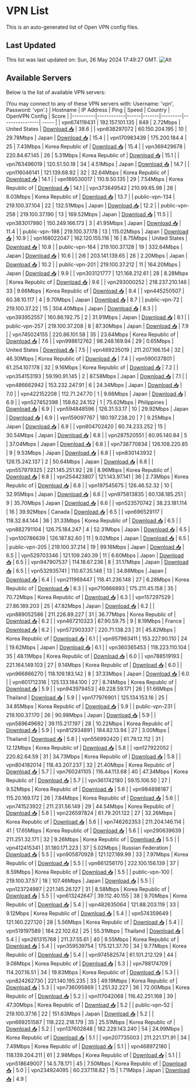 # VPN List

This is an auto-generated list of Open VPN config files.

## Last Updated

This list was last updated on: Sun, 26 May 2024 17:49:27 GMT.
![Alt](https://repobeats.axiom.co/api/embed/186b98318ef1479477931607c1ad7d823f12451f.svg "Repobeats analytics image")

## Available Servers

Below is the list of available VPN servers:

(You may connect to any of these VPN servers with: Username: 'vpn', Password: 'vpn'.)
| Hostname | IP Address | Ping | Speed | Country | OpenVPN Config | Score |
|----------|------------|------|-------|---------|----------------| ----- |
| vpn674119431 | 192.157.101.135 | 849 | 2.72Mbps | United States | [Download 📥](./configs/server_0_US.ovpn) | 38.6 |
| vpn838297072 | 60.150.204.195 | 10 | 29.78Mbps | Japan | [Download 📥](./configs/server_1_JP.ovpn) | 15.4 |
| vpn170983439 | 175.200.184.4 | 25 | 7.43Mbps | Korea Republic of | [Download 📥](./configs/server_2_KR.ovpn) | 15.4 |
| vpn369429678 | 220.84.67.145 | 26 | 5.31Mbps | Korea Republic of | [Download 📥](./configs/server_3_KR.ovpn) | 15.1 |
| vpn763496019 | 120.51.50.19 | 34 | 4.51Mbps | Japan | [Download 📥](./configs/server_4_JP.ovpn) | 14.7 |
| vpn116046141 | 121.139.68.92 | 32 | 32.64Mbps | Korea Republic of | [Download 📥](./configs/server_5_KR.ovpn) | 14.1 |
| vpn169530017 | 110.9.50.135 | 29 | 7.54Mbps | Korea Republic of | [Download 📥](./configs/server_6_KR.ovpn) | 14.1 |
| vpn373649542 | 210.99.65.98 | 28 | 6.03Mbps | Korea Republic of | [Download 📥](./configs/server_7_KR.ovpn) | 13.7 |
| public-vpn-134 | 219.100.37.104 | 22 | 132.51Mbps | Japan | [Download 📥](./configs/server_8_JP.ovpn) | 12.2 |
| public-vpn-258 | 219.100.37.190 | 13 | 169.52Mbps | Japan | [Download 📥](./configs/server_9_JP.ovpn) | 11.5 |
| vpn383017980 | 150.249.166.173 | 3 | 41.95Mbps | Japan | [Download 📥](./configs/server_10_JP.ovpn) | 11.4 |
| public-vpn-198 | 219.100.37.178 | 13 | 115.02Mbps | Japan | [Download 📥](./configs/server_11_JP.ovpn) | 10.9 |
| vpn168022047 | 162.120.155.116 | 16 | 8.75Mbps | United States | [Download 📥](./configs/server_12_US.ovpn) | 10.8 |
| public-vpn-164 | 219.100.37.128 | 19 | 332.64Mbps | Japan | [Download 📥](./configs/server_13_JP.ovpn) | 10.6 |
| 2i6 | 203.141.139.65 | 26 | 2.20Mbps | Japan | [Download 📥](./configs/server_14_JP.ovpn) | 10.2 |
| public-vpn-201 | 219.100.37.212 | 11 | 164.20Mbps | Japan | [Download 📥](./configs/server_15_JP.ovpn) | 9.9 |
| vpn303121777 | 121.168.212.61 | 28 | 8.28Mbps | Korea Republic of | [Download 📥](./configs/server_16_KR.ovpn) | 9.6 |
| vpn293000252 | 218.237.210.146 | 33 | 9.66Mbps | Korea Republic of | [Download 📥](./configs/server_17_KR.ovpn) | 9.4 |
| vpn445250507 | 60.38.10.117 | 4 | 9.70Mbps | Japan | [Download 📥](./configs/server_18_JP.ovpn) | 8.7 |
| public-vpn-72 | 219.100.37.22 | 15 | 304.40Mbps | Japan | [Download 📥](./configs/server_19_JP.ovpn) | 8.3 |
| vpn393952557 | 160.86.192.75 | 2 | 31.91Mbps | Japan | [Download 📥](./configs/server_20_JP.ovpn) | 8.1 |
| public-vpn-257 | 219.100.37.208 | 8 | 87.30Mbps | Japan | [Download 📥](./configs/server_21_JP.ovpn) | 7.9 |
| vpn745024155 | 220.86.101.58 | 35 | 23.64Mbps | Korea Republic of | [Download 📥](./configs/server_22_KR.ovpn) | 7.6 |
| vpn998612762 | 98.248.169.94 | 29 | 0.65Mbps | United States | [Download 📥](./configs/server_23_US.ovpn) | 7.5 |
| vpn489235019 | 211.207.166.154 | 32 | 46.30Mbps | Korea Republic of | [Download 📥](./configs/server_24_KR.ovpn) | 7.4 |
| vpn590037801 | 61.254.107.178 | 32 | 9.16Mbps | Korea Republic of | [Download 📥](./configs/server_25_KR.ovpn) | 7.2 |
| vpn354153193 | 59.190.91.145 | 2 | 87.58Mbps | Japan | [Download 📥](./configs/server_26_JP.ovpn) | 7.1 |
| vpn486662942 | 153.232.247.91 | 6 | 24.34Mbps | Japan | [Download 📥](./configs/server_27_JP.ovpn) | 7.0 |
| vpn422152208 | 112.71.247.70 | 1 | 9.66Mbps | Japan | [Download 📥](./configs/server_28_JP.ovpn) | 6.9 |
| vpn527452398 | 158.62.24.152 | 1 | 75.62Mbps | Philippines | [Download 📥](./configs/server_29_PH.ovpn) | 6.9 |
| vpn594848596 | 126.31.53.17 | 10 | 29.92Mbps | Japan | [Download 📥](./configs/server_30_JP.ovpn) | 6.9 |
| vpn159097767 | 180.197.238.20 | 7 | 9.25Mbps | Japan | [Download 📥](./configs/server_31_JP.ovpn) | 6.9 |
| vpn804702420 | 60.74.233.252 | 15 | 30.54Mbps | Japan | [Download 📥](./configs/server_32_JP.ovpn) | 6.8 |
| vpn287520551 | 60.95.140.84 | 5 | 37.04Mbps | Japan | [Download 📥](./configs/server_33_JP.ovpn) | 6.8 |
| vpn738770834 | 126.108.220.85 | 9 | 9.53Mbps | Japan | [Download 📥](./configs/server_34_JP.ovpn) | 6.8 |
| vpn830143932 | 126.15.242.137 | 2 | 50.64Mbps | Japan | [Download 📥](./configs/server_35_JP.ovpn) | 6.8 |
| vpn557979325 | 221.145.251.92 | 28 | 8.96Mbps | Korea Republic of | [Download 📥](./configs/server_36_KR.ovpn) | 6.8 |
| vpn254423807 | 121.143.97.141 | 36 | 2.73Mbps | Korea Republic of | [Download 📥](./configs/server_37_KR.ovpn) | 6.8 |
| vpn197545675 | 126.46.52.32 | 10 | 32.95Mbps | Japan | [Download 📥](./configs/server_38_JP.ovpn) | 6.6 |
| vpn975813835 | 60.138.185.251 | 9 | 35.70Mbps | Japan | [Download 📥](./configs/server_39_JP.ovpn) | 6.6 |
| vpn523570742 | 38.23.181.114 | 16 | 39.92Mbps | Canada | [Download 📥](./configs/server_40_CA.ovpn) | 6.5 |
| vpn696529117 | 118.32.84.144 | 36 | 31.33Mbps | Korea Republic of | [Download 📥](./configs/server_41_KR.ovpn) | 6.5 |
| vpn882791104 | 126.75.184.247 | 4 | 52.31Mbps | Japan | [Download 📥](./configs/server_42_JP.ovpn) | 6.5 |
| vpn100786639 | 126.187.82.60 | 11 | 9.02Mbps | Japan | [Download 📥](./configs/server_43_JP.ovpn) | 6.5 |
| public-vpn-205 | 219.100.37.214 | 19 | 99.16Mbps | Japan | [Download 📥](./configs/server_44_JP.ovpn) | 6.5 |
| vpn529703346 | 121.109.240.39 | 11 | 6.60Mbps | Japan | [Download 📥](./configs/server_45_JP.ovpn) | 6.5 |
| vpn947907537 | 114.18.67.236 | 8 | 31.17Mbps | Japan | [Download 📥](./configs/server_46_JP.ovpn) | 6.5 |
| vpn532935741 | 110.67.35.148 | 13 | 34.88Mbps | Japan | [Download 📥](./configs/server_47_JP.ovpn) | 6.4 |
| vpn211969447 | 118.41.236.148 | 27 | 6.28Mbps | Korea Republic of | [Download 📥](./configs/server_48_KR.ovpn) | 6.3 |
| vpn710866893 | 175.211.45.158 | 35 | 70.72Mbps | Korea Republic of | [Download 📥](./configs/server_49_KR.ovpn) | 6.3 |
| vpn157297529 | 27.86.189.203 | 25 | 47.82Mbps | Japan | [Download 📥](./configs/server_50_JP.ovpn) | 6.2 |
| vpn889052586 | 211.226.89.227 | 31 | 36.77Mbps | Korea Republic of | [Download 📥](./configs/server_51_KR.ovpn) | 6.2 |
| vpn467210323 | 87.90.59.75 | 9 | 8.19Mbps | France | [Download 📥](./configs/server_52_FR.ovpn) | 6.2 |
| vpn572903337 | 220.71.138.23 | 31 | 45.82Mbps | Korea Republic of | [Download 📥](./configs/server_53_KR.ovpn) | 6.1 |
| vpn957983411 | 153.227.90.110 | 24 | 19.62Mbps | Japan | [Download 📥](./configs/server_54_JP.ovpn) | 6.1 |
| vpn360365453 | 118.223.110.104 | 35 | 48.11Mbps | Korea Republic of | [Download 📥](./configs/server_55_KR.ovpn) | 6.0 |
| vpn788519193 | 221.164.149.103 | 27 | 9.14Mbps | Korea Republic of | [Download 📥](./configs/server_56_KR.ovpn) | 6.0 |
| vpn966866270 | 118.109.183.142 | 8 | 37.33Mbps | Japan | [Download 📥](./configs/server_57_JP.ovpn) | 6.0 |
| vpn601712316 | 125.133.184.100 | 27 | 8.74Mbps | Korea Republic of | [Download 📥](./configs/server_58_KR.ovpn) | 5.9 |
| vpn943979453 | 49.228.59.171 | 26 | 51.66Mbps | Thailand | [Download 📥](./configs/server_59_TH.ovpn) | 5.9 |
| vpn177976901 | 125.134.153.16 | 25 | 34.85Mbps | Korea Republic of | [Download 📥](./configs/server_60_KR.ovpn) | 5.9 |
| public-vpn-231 | 219.100.37.170 | 26 | 90.98Mbps | Japan | [Download 📥](./configs/server_61_JP.ovpn) | 5.9 |
| vpn589649692 | 39.115.217.197 | 28 | 10.22Mbps | Korea Republic of | [Download 📥](./configs/server_62_KR.ovpn) | 5.9 |
| vpn812934891 | 184.82.13.94 | 27 | 3.00Mbps | Thailand | [Download 📥](./configs/server_63_TH.ovpn) | 5.8 |
| vpn556992420 | 61.79.12.112 | 31 | 12.12Mbps | Korea Republic of | [Download 📥](./configs/server_64_KR.ovpn) | 5.8 |
| vpn127922052 | 220.82.64.59 | 31 | 34.73Mbps | Korea Republic of | [Download 📥](./configs/server_65_KR.ovpn) | 5.8 |
| vpn804182014 | 118.43.207.237 | 32 | 21.40Mbps | Korea Republic of | [Download 📥](./configs/server_66_KR.ovpn) | 5.7 |
| vpn760241105 | 116.44.113.68 | 40 | 47.34Mbps | Korea Republic of | [Download 📥](./configs/server_67_KR.ovpn) | 5.7 |
| vpn361742180 | 59.15.106.50 | 27 | 9.52Mbps | Korea Republic of | [Download 📥](./configs/server_68_KR.ovpn) | 5.6 |
| vpn984898187 | 115.20.169.172 | 26 | 7.84Mbps | Korea Republic of | [Download 📥](./configs/server_69_KR.ovpn) | 5.6 |
| vpn741523922 | 211.231.56.149 | 29 | 44.54Mbps | Korea Republic of | [Download 📥](./configs/server_70_KR.ovpn) | 5.6 |
| vpn226597824 | 61.79.201.122 | 27 | 32.26Mbps | Korea Republic of | [Download 📥](./configs/server_71_KR.ovpn) | 5.6 |
| vpn746262353 | 211.204.146.114 | 41 | 17.65Mbps | Korea Republic of | [Download 📥](./configs/server_72_KR.ovpn) | 5.6 |
| vpn290639639 | 211.251.32.171 | 32 | 9.26Mbps | Korea Republic of | [Download 📥](./configs/server_73_KR.ovpn) | 5.5 |
| vpn412415341 | 31.180.171.223 | 37 | 5.02Mbps | Russian Federation | [Download 📥](./configs/server_74_RU.ovpn) | 5.5 |
| vpn905870928 | 121.127.169.99 | 33 | 7.97Mbps | Korea Republic of | [Download 📥](./configs/server_75_KR.ovpn) | 5.5 |
| vpn661256170 | 222.100.156.139 | 37 | 8.59Mbps | Korea Republic of | [Download 📥](./configs/server_76_KR.ovpn) | 5.5 |
| public-vpn-100 | 219.100.37.57 | 18 | 107.46Mbps | Japan | [Download 📥](./configs/server_77_JP.ovpn) | 5.5 |
| vpn123724987 | 221.145.26.127 | 31 | 8.58Mbps | Korea Republic of | [Download 📥](./configs/server_78_KR.ovpn) | 5.5 |
| vpn613242647 | 39.112.40.155 | 38 | 9.70Mbps | Korea Republic of | [Download 📥](./configs/server_79_KR.ovpn) | 5.4 |
| vpn482635064 | 121.88.203.119 | 33 | 9.12Mbps | Korea Republic of | [Download 📥](./configs/server_80_KR.ovpn) | 5.4 |
| vpn574359649 | 121.160.227.120 | 28 | 5.56Mbps | Korea Republic of | [Download 📥](./configs/server_81_KR.ovpn) | 5.4 |
| vpn519197589 | 184.22.102.62 | 25 | 55.31Mbps | Thailand | [Download 📥](./configs/server_82_TH.ovpn) | 5.4 |
| vpn261315768 | 211.37.55.61 | 40 | 9.55Mbps | Korea Republic of | [Download 📥](./configs/server_83_KR.ovpn) | 5.4 |
| vpn359539754 | 175.121.37.70 | 34 | 9.77Mbps | Korea Republic of | [Download 📥](./configs/server_84_KR.ovpn) | 5.4 |
| vpn974582574 | 61.101.212.129 | 44 | 9.08Mbps | Korea Republic of | [Download 📥](./configs/server_85_KR.ovpn) | 5.3 |
| vpn798174709 | 114.207.16.51 | 34 | 19.83Mbps | Korea Republic of | [Download 📥](./configs/server_86_KR.ovpn) | 5.3 |
| vpn824262730 | 221.140.195.235 | 33 | 49.19Mbps | Korea Republic of | [Download 📥](./configs/server_87_KR.ovpn) | 5.3 |
| vpn736095869 | 1.251.32.227 | 36 | 72.00Mbps | Korea Republic of | [Download 📥](./configs/server_88_KR.ovpn) | 5.2 |
| vpn117042068 | 116.42.251.168 | 39 | 47.30Mbps | Korea Republic of | [Download 📥](./configs/server_89_KR.ovpn) | 5.2 |
| public-vpn-52 | 219.100.37.16 | 22 | 151.63Mbps | Japan | [Download 📥](./configs/server_90_JP.ovpn) | 5.2 |
| vpn669251587 | 118.222.218.179 | 35 | 25.51Mbps | Korea Republic of | [Download 📥](./configs/server_91_KR.ovpn) | 5.2 |
| vpn137602848 | 182.229.143.240 | 54 | 24.99Mbps | Korea Republic of | [Download 📥](./configs/server_92_KR.ovpn) | 5.1 |
| vpn207735003 | 211.221.171.91 | 34 | 7.49Mbps | Korea Republic of | [Download 📥](./configs/server_93_KR.ovpn) | 5.1 |
| vpn468972180 | 118.139.204.211 | 61 | 2.98Mbps | Korea Republic of | [Download 📥](./configs/server_94_KR.ovpn) | 5.1 |
| vpn518649007 | 14.5.78.171 | 45 | 7.50Mbps | Korea Republic of | [Download 📥](./configs/server_95_KR.ovpn) | 5.0 |
| vpn234924095 | 60.237.118.82 | 15 | 1.71Mbps | Japan | [Download 📥](./configs/server_96_JP.ovpn) | 4.9 |
